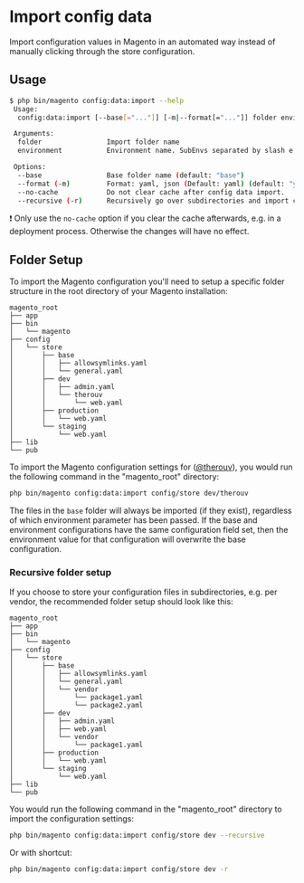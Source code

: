 # Import config data

Import configuration values in Magento in an automated way instead of manually clicking through the store configuration.


## Usage

```bash
$ php bin/magento config:data:import --help
 Usage:
  config:data:import [--base[="..."]] [-m|--format[="..."]] folder environment

 Arguments:
  folder                Import folder name
  environment           Environment name. SubEnvs separated by slash e.g.: development/osx/developer01

 Options:
  --base                Base folder name (default: "base")
  --format (-m)         Format: yaml, json (Default: yaml) (default: "yaml")
  --no-cache            Do not clear cache after config data import.
  --recursive (-r)      Recursively go over subdirectories and import configs.
```

:exclamation: Only use the `no-cache` option if you clear the cache afterwards, e.g. in a deployment process. Otherwise the changes will have no effect.


## Folder Setup

To import the Magento configuration you'll need to setup a specific folder structure in the root directory of your Magento installation:

```
magento_root
├── app
├── bin
│   └── magento
├── config
│   └── store
│       ├── base
│       │   ├── allowsymlinks.yaml
│       │   └── general.yaml
│       ├── dev
│       │   ├── admin.yaml
│       │   └── therouv
│       │       └── web.yaml
│       ├── production
│       │   └── web.yaml
│       └── staging
│           └── web.yaml
├── lib
└── pub
```

To import the Magento configuration settings for ([@therouv](https://github.com/therouv)), you would run the following command in the "magento_root" directory:

```bash
php bin/magento config:data:import config/store dev/therouv
```

The files in the `base` folder will always be imported (if they exist), regardless of which environment parameter has been passed. If the base and environment configurations have the same configuration field set, then the environment value for that configuration will overwrite the base configuration.

### Recursive folder setup

If you choose to store your configuration files in subdirectories, e.g. per vendor, the recommended folder setup should look like this:

```
magento_root
├── app
├── bin
│   └── magento
├── config
│   └── store
│       ├── base
│       │   ├── allowsymlinks.yaml
│       │   └── general.yaml
│       │   └── vendor
│       │       └── package1.yaml
│       │       └── package2.yaml
│       ├── dev
│       │   ├── admin.yaml
│       │   ├── web.yaml
│       │   └── vendor
│       │       └── package1.yaml
│       ├── production
│       │   └── web.yaml
│       └── staging
│           └── web.yaml
├── lib
└── pub
```

You would run the following command in the "magento_root" directory to import the configuration settings:

```bash
php bin/magento config:data:import config/store dev --recursive
```

Or with shortcut:

```bash
php bin/magento config:data:import config/store dev -r
```
